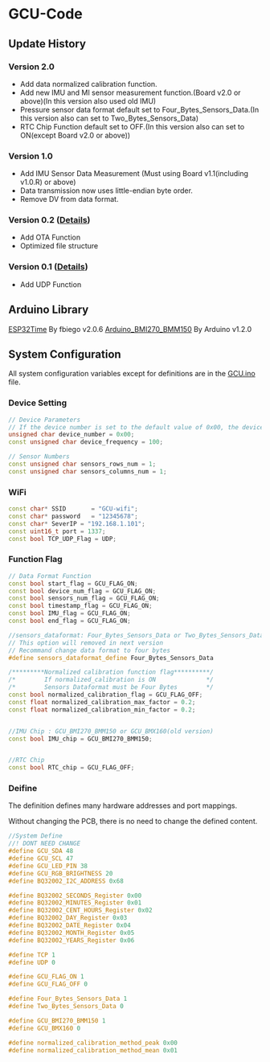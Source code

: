 # GCU-Code
## Update History
### Version 2.0
- Add data normalized calibration function.
- Add new IMU and MI sensor measurement function.(Board v2.0 or above)(In this version also used old IMU)
- Pressure sensor data format default set to Four_Bytes_Sensors_Data.(In this version also can set to Two_Bytes_Sensors_Data)
- RTC Chip Function default set to OFF.(In this version also can set to ON(except Board v2.0 or above))
### Version 1.0 
- Add IMU Sensor Data Measurement (Must using Board v1.1(including v1.0.R) or above)
- Data transmission now uses little-endian byte order.
- Remove DV from data format.
### Version 0.2 ([Details](v0.2/README.md))
- Add OTA Function
- Optimized file structure
### Version 0.1 ([Details](v0.1/README.md))
- Add UDP Function

## Arduino Library
[ESP32Time](https://www.arduinolibraries.info/libraries/esp32-time) By fbiego v2.0.6
[Arduino_BMI270_BMM150](https://github.com/arduino-libraries/Arduino_BMI270_BMM150) By Arduino v1.2.0

## System Configuration
All system configuration variables except for definitions are in the [GCU.ino](v0.1/GCU.ino) file.

### Device Setting
```cpp
// Device Parameters
// If the device number is set to the default value of 0x00, the device will automatically convert the chip ID to the device number
unsigned char device_number = 0x00; 
const unsigned char device_frequency = 100;

// Sensor Numbers
const unsigned char sensors_rows_num = 1;
const unsigned char sensors_columns_num = 1;
```

### WiFi
```cpp
const char* SSID       = "GCU-wifi";
const char* password   = "12345678";
const char* SeverIP = "192.168.1.101";
const uint16_t port = 1337;
const bool TCP_UDP_Flag = UDP;
```

### Function Flag
```cpp
// Data Format Function
const bool start_flag = GCU_FLAG_ON;
const bool device_num_flag = GCU_FLAG_ON;
const bool sensors_num_flag = GCU_FLAG_ON;
const bool timestamp_flag = GCU_FLAG_ON;
const bool IMU_flag = GCU_FLAG_ON;
const bool end_flag = GCU_FLAG_ON;

//sensors_dataformat: Four_Bytes_Sensors_Data or Two_Bytes_Sensors_Data
// This option will removed in next version
// Recommand change data format to four bytes
#define sensors_dataformat_define Four_Bytes_Sensors_Data

/*********Normalized calibration function flag**********/
/*        If normalized_calibration is ON              */
/*        Sensors Dataformat must be Four Bytes        */
const bool normalized_calibration_flag = GCU_FLAG_OFF;
const float normalized_calibration_max_factor = 0.2;
const float normalized_calibration_min_factor = 0.2;


//IMU Chip : GCU_BMI270_BMM150 or GCU_BMX160(old version)
const bool IMU_chip = GCU_BMI270_BMM150;


//RTC Chip
const bool RTC_chip = GCU_FLAG_OFF;


```

### Deifine

The definition defines many hardware addresses and port mappings. 

Without changing the PCB, there is no need to change the defined content.

```cpp
//System Define
//! DONT NEED CHANGE
#define GCU_SDA 48
#define GCU_SCL 47
#define GCU_LED_PIN 38
#define GCU_RGB_BRIGHTNESS 20
#define BQ32002_I2C_ADDRESS 0x68

#define BQ32002_SECONDS_Register 0x00
#define BQ32002_MINUTES_Register 0x01
#define BQ32002_CENT_HOURS_Register 0x02
#define BQ32002_DAY_Register 0x03
#define BQ32002_DATE_Register 0x04
#define BQ32002_MONTH_Register 0x05
#define BQ32002_YEARS_Register 0x06

#define TCP 1
#define UDP 0

#define GCU_FLAG_ON 1
#define GCU_FLAG_OFF 0

#define Four_Bytes_Sensors_Data 1
#define Two_Bytes_Sensors_Data 0

#define GCU_BMI270_BMM150 1
#define GCU_BMX160 0

#define normalized_calibration_method_peak 0x00
#define normalized_calibration_method_mean 0x01
```
